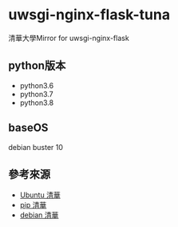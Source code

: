 # uwsgi-nginx-flask-tuna
清華大學Mirror for uwsgi-nginx-flask

## python版本
* python3.6
* python3.7
* python3.8

## baseOS
debian buster 10

## 參考來源
* [Ubuntu 清華](https://mirror.tuna.tsinghua.edu.cn/help/ubuntu/)
* [pip 清華](https://mirror.tuna.tsinghua.edu.cn/help/pypi/)
* [debian 清華](https://mirror.tuna.tsinghua.edu.cn/help/debian/)
